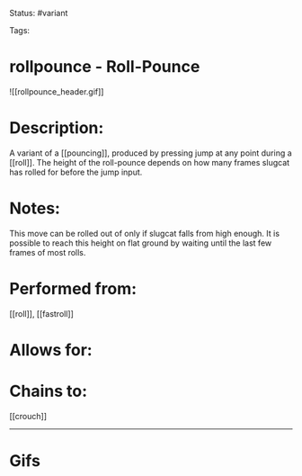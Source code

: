 Status: #variant

Tags: 

# rollpounce - Roll-Pounce
![[rollpounce_header.gif]]
# Description:
A variant of a [[pouncing]], produced by pressing jump at any point during a [[roll]]. The height of the roll-pounce depends on how many frames slugcat has rolled for before the jump input.

# Notes:
This move can be rolled out of only if slugcat falls from high enough. It is possible to reach this height on flat ground by waiting until the last few frames of most rolls.

# Performed from:
[[roll]], [[fastroll]]

# Allows for:


# Chains to:
[[crouch]]

___
# Gifs
